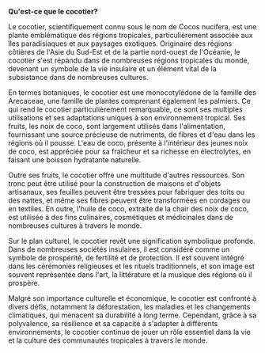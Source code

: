 **Qu'est-ce que le cocotier?**

Le cocotier, scientifiquement connu sous le nom de Cocos nucifera, est une plante emblématique des régions tropicales, particulièrement associée aux îles paradisiaques et aux paysages exotiques. Originaire des régions côtières de l'Asie du Sud-Est et de la partie nord-ouest de l'Océanie, le cocotier s'est répandu dans de nombreuses régions tropicales du monde, devenant un symbole de la vie insulaire et un élément vital de la subsistance dans de nombreuses cultures.

En termes botaniques, le cocotier est une monocotylédone de la famille des Arecaceae, une famille de plantes comprenant également les palmiers. Ce qui rend le cocotier particulièrement remarquable, ce sont ses multiples utilisations et ses adaptations uniques à son environnement tropical. Ses fruits, les noix de coco, sont largement utilisés dans l'alimentation, fournissant une source précieuse de nutriments, de fibres et d'eau dans les régions où il pousse. L'eau de coco, présente à l'intérieur des jeunes noix de coco, est appréciée pour sa fraîcheur et sa richesse en électrolytes, en faisant une boisson hydratante naturelle.

Outre ses fruits, le cocotier offre une multitude d'autres ressources. Son tronc peut être utilisé pour la construction de maisons et d'objets artisanaux, ses feuilles peuvent être tressées pour fabriquer des toits ou des nattes, et même ses fibres peuvent être transformées en cordages ou en textiles. En outre, l'huile de coco, extraite de la chair des noix de coco, est utilisée à des fins culinaires, cosmétiques et médicinales dans de nombreuses cultures à travers le monde.

Sur le plan culturel, le cocotier revêt une signification symbolique profonde. Dans de nombreuses sociétés insulaires, il est considéré comme un symbole de prospérité, de fertilité et de protection. Il est souvent intégré dans les cérémonies religieuses et les rituels traditionnels, et son image est souvent représentée dans l'art, la littérature et la musique des régions où il prospère.

Malgré son importance culturelle et économique, le cocotier est confronté à divers défis, notamment la déforestation, les maladies et les changements climatiques, qui menacent sa durabilité à long terme. Cependant, grâce à sa polyvalence, sa résilience et sa capacité à s'adapter à différents environnements, le cocotier continue de jouer un rôle essentiel dans la vie et la culture des communautés tropicales à travers le monde.